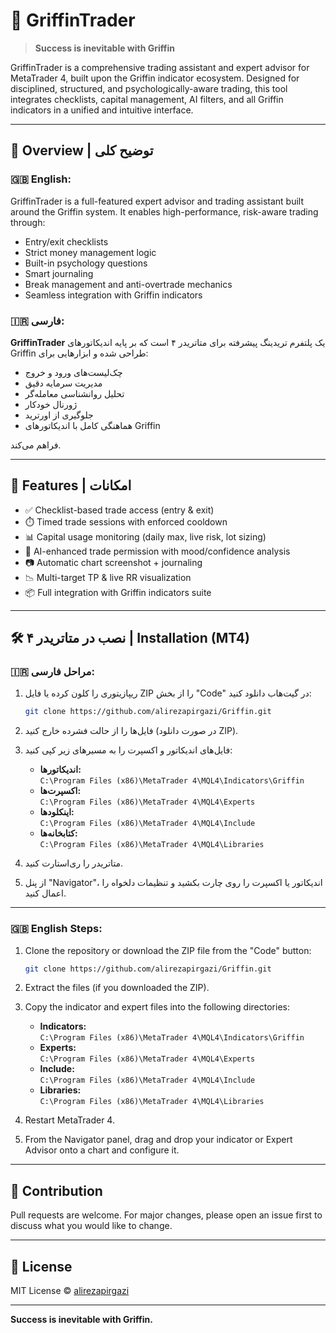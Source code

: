 
# 🧠 GriffinTrader

> **Success is inevitable with Griffin**

GriffinTrader is a comprehensive trading assistant and expert advisor for MetaTrader 4, built upon the Griffin indicator ecosystem. Designed for disciplined, structured, and psychologically-aware trading, this tool integrates checklists, capital management, AI filters, and all Griffin indicators in a unified and intuitive interface.

---

## 📌 Overview | توضیح کلی

### 🇬🇧 English:
GriffinTrader is a full-featured expert advisor and trading assistant built around the Griffin system. It enables high-performance, risk-aware trading through:

- Entry/exit checklists
- Strict money management logic
- Built-in psychology questions
- Smart journaling
- Break management and anti-overtrade mechanics
- Seamless integration with Griffin indicators

### 🇮🇷 فارسی:
**GriffinTrader** یک پلتفرم تریدینگ پیشرفته برای متاتریدر ۴ است که بر پایه اندیکاتورهای Griffin طراحی شده و ابزارهایی برای:

- چک‌لیست‌های ورود و خروج
- مدیریت سرمایه دقیق
- تحلیل روانشناسی معامله‌گر
- ژورنال خودکار
- جلوگیری از اورترید
- هماهنگی کامل با اندیکاتورهای Griffin

فراهم می‌کند.

---

## 🌟 Features | امکانات

- ✅ Checklist-based trade access (entry & exit)
- ⏱️ Timed trade sessions with enforced cooldown
- 📊 Capital usage monitoring (daily max, live risk, lot sizing)
- 🧠 AI-enhanced trade permission with mood/confidence analysis
- 📷 Automatic chart screenshot + journaling
- 📉 Multi-target TP & live RR visualization
- 📦 Full integration with Griffin indicators suite

---

## 🛠️ نصب در متاتریدر ۴ | Installation (MT4)

### 🇮🇷 مراحل فارسی:

1. ریپازیتوری را کلون کرده یا فایل ZIP را از بخش "Code" در گیت‌هاب دانلود کنید:

   ```bash
   git clone https://github.com/alirezapirgazi/Griffin.git
   ```

2. فایل‌ها را از حالت فشرده خارج کنید (در صورت دانلود ZIP).

3. فایل‌های اندیکاتور و اکسپرت را به مسیرهای زیر کپی کنید:

   - **اندیکاتورها:**  
     `C:\Program Files (x86)\MetaTrader 4\MQL4\Indicators\Griffin`
   - **اکسپرت‌ها:**  
     `C:\Program Files (x86)\MetaTrader 4\MQL4\Experts`
   - **اینکلودها:**  
     `C:\Program Files (x86)\MetaTrader 4\MQL4\Include`
   - **کتابخانه‌ها:**  
     `C:\Program Files (x86)\MetaTrader 4\MQL4\Libraries`

4. متاتریدر را ری‌استارت کنید.

5. از پنل "Navigator"، اندیکاتور یا اکسپرت را روی چارت بکشید و تنظیمات دلخواه را اعمال کنید.

---

### 🇬🇧 English Steps:

1. Clone the repository or download the ZIP file from the "Code" button:

   ```bash
   git clone https://github.com/alirezapirgazi/Griffin.git
   ```

2. Extract the files (if you downloaded the ZIP).

3. Copy the indicator and expert files into the following directories:

   - **Indicators:**  
     `C:\Program Files (x86)\MetaTrader 4\MQL4\Indicators\Griffin`
   - **Experts:**  
     `C:\Program Files (x86)\MetaTrader 4\MQL4\Experts`
   - **Include:**  
     `C:\Program Files (x86)\MetaTrader 4\MQL4\Include`
   - **Libraries:**  
     `C:\Program Files (x86)\MetaTrader 4\MQL4\Libraries`

4. Restart MetaTrader 4.

5. From the Navigator panel, drag and drop your indicator or Expert Advisor onto a chart and configure it.

---

## 🤝 Contribution

Pull requests are welcome. For major changes, please open an issue first to discuss what you would like to change.

---

## 📄 License

MIT License © [alirezapirgazi](https://github.com/alirezapirgazi)

---

**Success is inevitable with Griffin.**
